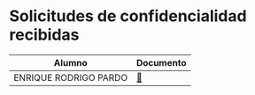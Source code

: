 # Solicitudes de confidencialidad recibidas

|Alumno|Documento|
|-|-|
ENRIQUE RODRIGO PARDO|[📄](/docs/Documento%20Confidencialidad%20TFG%20EnriqueRodrigo.pdf)
